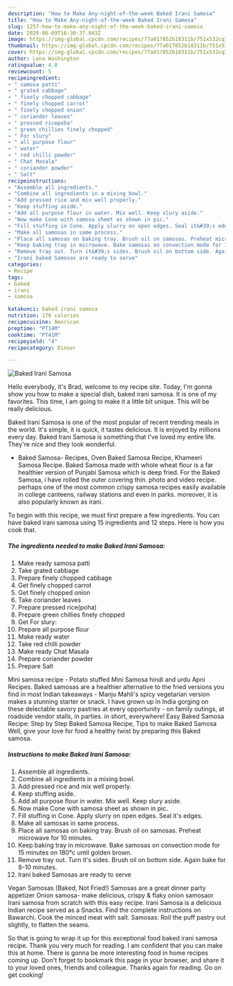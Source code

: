 ```yaml
---
description: "How to Make Any-night-of-the-week Baked Irani Samosa"
title: "How to Make Any-night-of-the-week Baked Irani Samosa"
slug: 1257-how-to-make-any-night-of-the-week-baked-irani-samosa
date: 2020-06-09T16:30:37.843Z
image: https://img-global.cpcdn.com/recipes/77a017852b18311b/751x532cq70/baked-irani-samosa-recipe-main-photo.jpg
thumbnail: https://img-global.cpcdn.com/recipes/77a017852b18311b/751x532cq70/baked-irani-samosa-recipe-main-photo.jpg
cover: https://img-global.cpcdn.com/recipes/77a017852b18311b/751x532cq70/baked-irani-samosa-recipe-main-photo.jpg
author: Lena Washington
ratingvalue: 4.8
reviewcount: 5
recipeingredient:
- " samosa patti"
- " grated cabbage"
- " finely chopped cabbage"
- " finely chopped carrot"
- " finely chopped onion"
- " coriander leaves"
- " pressed ricepoha"
- " green chillies finely chopped"
- " For slury"
- " all purpose flour"
- " water"
- " red chilli powder"
- " Chat Masala"
- " coriander powder"
- " Salt"
recipeinstructions:
- "Assemble all ingredients."
- "Combine all ingredients in a mixing bowl."
- "Add pressed rice and mix well properly."
- "Keep stuffing aside."
- "Add all purpose flour in water. Mix well. Keep slury aside."
- "Now make Cone with samosa sheet as shown in pic."
- "Fill stuffing in Cone. Apply slurry on open edges. Seal it&#39;s edges."
- "Make all samosas in same process."
- "Place all samosas on baking tray. Brush oil on samosas. Preheat microwave for 10 minutes."
- "Keep baking tray in microwave. Bake samosas on convection mode for 15 minutes on 180°c until golden brown."
- "Remove tray out. Turn it&#39;s sides. Brush oil on bottom side. Again bake for 8-10 minutes."
- "Irani baked Samosas are ready to serve"
categories:
- Recipe
tags:
- baked
- irani
- samosa

katakunci: baked irani samosa 
nutrition: 178 calories
recipecuisine: American
preptime: "PT14M"
cooktime: "PT41M"
recipeyield: "4"
recipecategory: Dinner

---
```



![Baked Irani Samosa](https://img-global.cpcdn.com/recipes/77a017852b18311b/751x532cq70/baked-irani-samosa-recipe-main-photo.jpg)

Hello everybody, it's Brad, welcome to my recipe site. Today, I'm gonna show you how to make a special dish, baked irani samosa. It is one of my favorites. This time, I am going to make it a little bit unique. This will be really delicious.

Baked Irani Samosa is one of the most popular of recent trending meals in the world. It's simple, it is quick, it tastes delicious. It is enjoyed by millions every day. Baked Irani Samosa is something that I've loved my entire life. They're nice and they look wonderful.

- Baked Samosa- Recipes, Oven Baked Samosa Recipe, Khameeri Samosa Recipe. Baked Samosa made with whole wheat flour is a far healthier version of Punjabi Samosa which is deep fried. For the Baked Samosa, i have rolled the outer covering thin. photo and video recipe. perhaps one of the most common crispy samosa recipes easily available in college canteens, railway stations and even in parks. moreover, it is also popularly known as irani.


To begin with this recipe, we must first prepare a few ingredients. You can have baked irani samosa using 15 ingredients and 12 steps. Here is how you cook that.

<!--inarticleads1-->

##### The ingredients needed to make Baked Irani Samosa:

1. Make ready  samosa patti
1. Take  grated cabbage
1. Prepare  finely chopped cabbage
1. Get  finely chopped carrot
1. Get  finely chopped onion
1. Take  coriander leaves
1. Prepare  pressed rice(poha)
1. Prepare  green chillies finely chopped
1. Get  For slury:
1. Prepare  all purpose flour
1. Make ready  water
1. Take  red chilli powder
1. Make ready  Chat Masala
1. Prepare  coriander powder
1. Prepare  Salt


Mini samosa recipe - Potato stuffed Mini Samosa hindi and urdu Apni Recipes. Baked samosas are a healthier alternative to the fried versions you find in most Indian takeaways - Manju Mahli&#39;s spicy vegetarian version makes a stunning starter or snack. I have grown up in India gorging on these delectable savory pastries at every opportunity - on family outings, at roadside vendor stalls, in parties. in short, everywhere! Easy Baked Samosa Recipe: Step by Step Baked Samosa Recipe, Tips to make Baked Samosa Well, give your love for food a healthy twist by preparing this Baked samosa. 

<!--inarticleads2-->

##### Instructions to make Baked Irani Samosa:

1. Assemble all ingredients.
1. Combine all ingredients in a mixing bowl.
1. Add pressed rice and mix well properly.
1. Keep stuffing aside.
1. Add all purpose flour in water. Mix well. Keep slury aside.
1. Now make Cone with samosa sheet as shown in pic.
1. Fill stuffing in Cone. Apply slurry on open edges. Seal it&#39;s edges.
1. Make all samosas in same process.
1. Place all samosas on baking tray. Brush oil on samosas. Preheat microwave for 10 minutes.
1. Keep baking tray in microwave. Bake samosas on convection mode for 15 minutes on 180°c until golden brown.
1. Remove tray out. Turn it&#39;s sides. Brush oil on bottom side. Again bake for 8-10 minutes.
1. Irani baked Samosas are ready to serve


Vegan Samosas (Baked, Not Fried!) Samosas are a great dinner party appetizer Onion samosa- make delicious, crispy &amp; flaky onion samosaor Irani samosa from scratch with this easy recipe. Irani Samosa is a delicious Indian recipe served as a Snacks. Find the complete instructions on Bawarchi. Cook the minced meat with salt. Samosas: Roll the puff pastry out slightly, to flatten the seams. 

So that is going to wrap it up for this exceptional food baked irani samosa recipe. Thank you very much for reading. I am confident that you can make this at home. There is gonna be more interesting food in home recipes coming up. Don't forget to bookmark this page in your browser, and share it to your loved ones, friends and colleague. Thanks again for reading. Go on get cooking!
